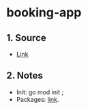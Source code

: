 # booking-app

## 1. Source

 - [Link](https://www.youtube.com/watch?v=yyUHQIec83I)

## 2. Notes

 - Init: go mod init <app-name/>;
 - Packages: [link](https://pkg.go.dev/std).